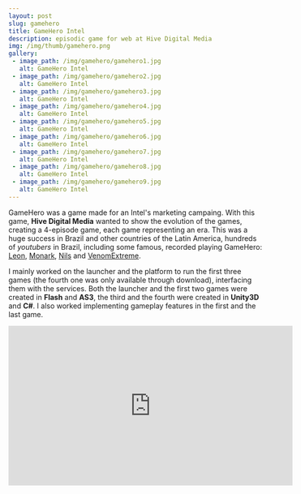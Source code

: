 ```yaml
---
layout: post
slug: gamehero
title: GameHero Intel
description: episodic game for web at Hive Digital Media
img: /img/thumb/gamehero.png
gallery:
 - image_path: /img/gamehero/gamehero1.jpg
   alt: GameHero Intel
 - image_path: /img/gamehero/gamehero2.jpg
   alt: GameHero Intel
 - image_path: /img/gamehero/gamehero3.jpg
   alt: GameHero Intel
 - image_path: /img/gamehero/gamehero4.jpg
   alt: GameHero Intel
 - image_path: /img/gamehero/gamehero5.jpg
   alt: GameHero Intel
 - image_path: /img/gamehero/gamehero6.jpg
   alt: GameHero Intel
 - image_path: /img/gamehero/gamehero7.jpg
   alt: GameHero Intel
 - image_path: /img/gamehero/gamehero8.jpg
   alt: GameHero Intel
 - image_path: /img/gamehero/gamehero9.jpg
   alt: GameHero Intel
---
```


GameHero was a game made for an Intel's marketing campaing. With this game, **Hive Digital Media** wanted to show the evolution of the games, creating a 4-episode game, each game representing an era. This was a huge success in Brazil and other countries of the Latin America, hundreds of *youtubers* in Brazil, including some famous, recorded playing GameHero: [Leon](https://www.youtube.com/watch?v=b0J1PVCaeoc), [Monark](https://www.youtube.com/watch?v=Lp7b0rmmvAM), [Nils](https://www.youtube.com/watch?v=h3pREAnDWq0) and [VenomExtreme](https://www.youtube.com/watch?v=lhEpnCxC_kE).

I mainly worked on the launcher and the platform to run the first three games (the fourth one was only available through download), interfacing them with the services. Both the launcher and the first two games were created in **Flash** and **AS3**, the third and the fourth were created in **Unity3D** and **C#**. I also worked implementing gameplay features in the first and the last game.

<p style="text-align:center"><iframe width="560" height="315" src="https://www.youtube.com/embed/SadLDd4nEzE" frameborder="0" allowfullscreen></iframe></p>
